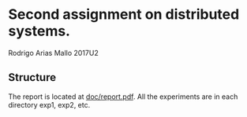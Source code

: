 # Second assignment on distributed systems.
Rodrigo Arias Mallo
2017U2

## Structure

The report is located at [doc/report.pdf](doc/report.pdf). All the experiments
are in each directory exp1, exp2, etc.
